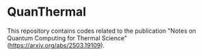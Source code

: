 # QuanThermal
This repository contains codes related to the publication "Notes on Quantum Computing for Thermal Science" (https://arxiv.org/abs/2503.19109).
